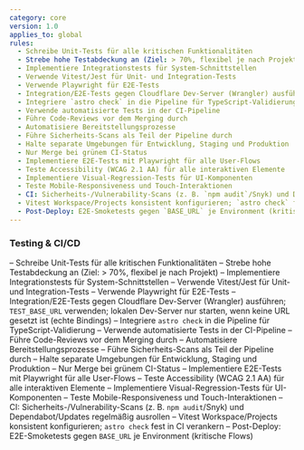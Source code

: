 ```yaml
---
category: core
version: 1.0
applies_to: global
rules:
  - Schreibe Unit-Tests für alle kritischen Funktionalitäten
  - Strebe hohe Testabdeckung an (Ziel: > 70%, flexibel je nach Projekt)
  - Implementiere Integrationstests für System-Schnittstellen
  - Verwende Vitest/Jest für Unit- und Integration-Tests
  - Verwende Playwright für E2E-Tests
  - Integration/E2E-Tests gegen Cloudflare Dev-Server (Wrangler) ausführen; `TEST_BASE_URL` verwenden; lokalen Dev-Server nur starten, wenn keine URL gesetzt ist (echte Bindings)
  - Integriere `astro check` in die Pipeline für TypeScript-Validierung
  - Verwende automatisierte Tests in der CI-Pipeline
  - Führe Code-Reviews vor dem Merging durch
  - Automatisiere Bereitstellungsprozesse
  - Führe Sicherheits-Scans als Teil der Pipeline durch
  - Halte separate Umgebungen für Entwicklung, Staging und Produktion
  - Nur Merge bei grünem CI-Status
  - Implementiere E2E-Tests mit Playwright für alle User-Flows
  - Teste Accessibility (WCAG 2.1 AA) für alle interaktiven Elemente
  - Implementiere Visual-Regression-Tests für UI-Komponenten
  - Teste Mobile-Responsiveness und Touch-Interaktionen
  - CI: Sicherheits-/Vulnerability-Scans (z. B. `npm audit`/Snyk) und Dependabot/Updates regelmäßig ausrollen
  - Vitest Workspace/Projects konsistent konfigurieren; `astro check` fest in CI verankern
  - Post-Deploy: E2E-Smoketests gegen `BASE_URL` je Environment (kritische Flows)
---
```


### Testing & CI/CD

– Schreibe Unit-Tests für alle kritischen Funktionalitäten
– Strebe hohe Testabdeckung an (Ziel: > 70%, flexibel je nach Projekt)
– Implementiere Integrationstests für System-Schnittstellen
– Verwende Vitest/Jest für Unit- und Integration-Tests
– Verwende Playwright für E2E-Tests
– Integration/E2E-Tests gegen Cloudflare Dev-Server (Wrangler) ausführen; `TEST_BASE_URL` verwenden; lokalen Dev-Server nur starten, wenn keine URL gesetzt ist (echte Bindings)
– Integriere `astro check` in die Pipeline für TypeScript-Validierung
– Verwende automatisierte Tests in der CI-Pipeline
– Führe Code-Reviews vor dem Merging durch
– Automatisiere Bereitstellungsprozesse
– Führe Sicherheits-Scans als Teil der Pipeline durch
– Halte separate Umgebungen für Entwicklung, Staging und Produktion
– Nur Merge bei grünem CI-Status
– Implementiere E2E-Tests mit Playwright für alle User-Flows
– Teste Accessibility (WCAG 2.1 AA) für alle interaktiven Elemente
– Implementiere Visual-Regression-Tests für UI-Komponenten
– Teste Mobile-Responsiveness und Touch-Interaktionen
– CI: Sicherheits-/Vulnerability-Scans (z. B. `npm audit`/Snyk) und Dependabot/Updates regelmäßig ausrollen
– Vitest Workspace/Projects konsistent konfigurieren; `astro check` fest in CI verankern
– Post-Deploy: E2E-Smoketests gegen `BASE_URL` je Environment (kritische Flows)